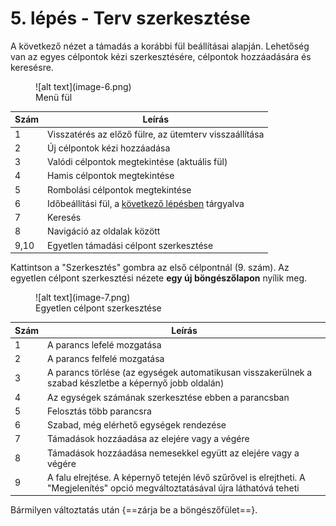 # 5. lépés - Terv szerkesztése

A következő nézet a támadás a korábbi fül beállításai alapján. Lehetőség van az egyes célpontok kézi szerkesztésére, célpontok hozzáadására és keresésre.

<figure markdown="span">
  ![alt text](image-6.png)
  <figcaption>Menü fül</figcaption>
</figure>

| Szám | Leírás                                                                           |
| ---- | -------------------------------------------------------------------------------- |
| 1    | Visszatérés az előző fülre, az ütemterv visszaállítása                           |
| 2    | Új célpontok kézi hozzáadása                                                     |
| 3    | Valódi célpontok megtekintése (aktuális fül)                                     |
| 4    | Hamis célpontok megtekintése                                                     |
| 5    | Rombolási célpontok megtekintése                                                 |
| 6    | Időbeállítási fül, a [következő lépésben](./step_6_set_time_finish.md) tárgyalva |
| 7    | Keresés                                                                          |
| 8    | Navigáció az oldalak között                                                      |
| 9,10 | Egyetlen támadási célpont szerkesztése                                           |

Kattintson a "Szerkesztés" gombra az első célpontnál (9. szám). Az egyetlen célpont szerkesztési nézete **egy új böngészőlapon** nyílik meg.

<figure markdown="span">
  ![alt text](image-7.png)
  <figcaption>Egyetlen célpont szerkesztése</figcaption>
</figure>

| Szám | Leírás                                                                                                                            |
| ---- | --------------------------------------------------------------------------------------------------------------------------------- |
| 1    | A parancs lefelé mozgatása                                                                                                        |
| 2    | A parancs felfelé mozgatása                                                                                                       |
| 3    | A parancs törlése (az egységek automatikusan visszakerülnek a szabad készletbe a képernyő jobb oldalán)                           |
| 4    | Az egységek számának szerkesztése ebben a parancsban                                                                              |
| 5    | Felosztás több parancsra                                                                                                          |
| 6    | Szabad, még elérhető egységek rendezése                                                                                           |
| 7    | Támadások hozzáadása az elejére vagy a végére                                                                                     |
| 8    | Támadások hozzáadása nemesekkel együtt az elejére vagy a végére                                                                   |
| 9    | A falu elrejtése. A képernyő tetején lévő szűrővel is elrejtheti. A "Megjelenítés" opció megváltoztatásával újra láthatóvá teheti |

Bármilyen változtatás után {==zárja be a böngészőfület==}.
